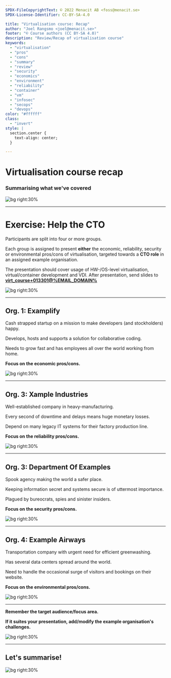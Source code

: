 ```yaml
---
SPDX-FileCopyrightText: © 2022 Menacit AB <foss@menacit.se>
SPDX-License-Identifier: CC-BY-SA-4.0

title: "Virtualisation course: Recap"
author: "Joel Rangsmo <joel@menacit.se>"
footer: "© Course authors (CC BY-SA 4.0)"
description: "Review/Recap of virtualisation course"
keywords:
  - "virtualisation"
  - "pros"
  - "cons"
  - "summary"
  - "review"
  - "security"
  - "economics"
  - "environment"
  - "reliability"
  - "container"
  - "vm"
  - "infosec"
  - "secops"
  - "devops"
color: "#ffffff"
class:
  - "invert"
style: |
  section.center {
    text-align: center;
  }

---
```

<!-- _footer: "© Course authors (CC BY-SA 4.0) - Image: © Dennis van Zuijlekom (CC BY-SA 2.0)" -->
# Virtualisation course recap
### Summarising what we've covered

![bg right:30%](images/33-hdd_macro.jpg)

---
<!-- _footer: "© Course authors (CC BY-SA 4.0) - Image: © Freed eXplorer (CC BY 2.0)" -->
# Exercise: Help the CTO
Participants are split into four or more groups.  
  
Each group is assigned to present **either** the economic, reliability, security or environmental
pros/cons of virtualisation, targeted towards a **CTO role** in an assigned example organisation.  
  
The presentation should cover usage of HW-/OS-level virtualisation, virtual/container development
and VDI. After presentation, send slides to
**[virt_course+013301@%EMAIL_DOMAIN%](mailto:virt_course+013301@%EMAIL_DOMAIN%)**

![bg right:30%](images/33-cave.jpg)

---
<!-- _footer: "© Course authors (CC BY-SA 4.0) - Image: © Yves Sorge (CC BY-SA 2.0)" -->
## Org. 1: Examplify
Cash strapped startup on a mission to make developers (and stockholders) happy.  
  
Develops, hosts and supports a solution for collaborative coding.  
  
Needs to grow fast and has employees all over the world working from home.  
  
**Focus on the economic pros/cons.**

![bg right:30%](images/33-rocket.jpg)

---
<!-- _footer: "© Course authors (CC BY-SA 4.0) - Image: © Dennis van Zuijlekom (CC BY-SA 2.0)" -->
## Org. 3: Xample Industries
Well-established company in heavy-manufacturing.  
  
Every second of downtime and delays means huge monetary losses.  
  
Depend on many legacy IT systems for their factory production line. 
  
**Focus on the reliability pros/cons.**

![bg right:30%](images/33-welding.jpg)

---
<!-- _footer: "© Course authors (CC BY-SA 4.0) - Image: © Dennis van Zuijlekom (CC BY-SA 2.0)" -->
## Org. 3: Department Of Examples
Spook agency making the world a safer place.  
  
Keeping information secret and systems secure is of uttermost importance.  
  
Plagued by bureocrats, spies and sinister insiders.  
  
**Focus on the security pros/cons.**

![bg right:30%](images/33-cyber.jpg)

---
<!-- _footer: "© Course authors (CC BY-SA 4.0) - Image: © Gerben Oolbekkink (CC BY 2.0)" -->
## Org. 4: Example Airways
Transportation company with urgent need for efficient greenwashing.  
  
Has several data centers spread around the world.  
  
Need to handle the occasional surge of visitors and bookings on their website.  
  
**Focus on the environmental pros/cons.**

![bg right:30%](images/33-butterflies.jpg)

---
<!-- _footer: "© Course authors (CC BY-SA 4.0) - Image: © Mauricio Snap (CC BY 2.0)" -->
**Remember the target audience/focus area.**  
  
**If it suites your presentation, add/modify the example organisation's challenges.**

![bg right:30%](images/33-eye.jpg)

---
<!-- _footer: "© Course authors (CC BY-SA 4.0) - Image: © OLCF at ORNL (CC BY 2.0)" -->
## Let's summarise!

![bg right:30%](images/33-data_center.jpg)
